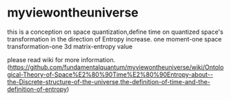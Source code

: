 # myviewontheuniverse
this is a conception on space quantization,define time on quantized space's transformation in the direction of Entropy increase.
one moment-one space transformation-one 3d matrix-entropy value

please read wiki for more information. (https://github.com/fundamentalquantum/myviewontheuniverse/wiki/Ontological-Theory-of-Space%E2%80%90Time%E2%80%90Entropy-about--the-Discrete-structure-of-the-universe,the-definition-of-time-and-the-definition-of-entropy)
